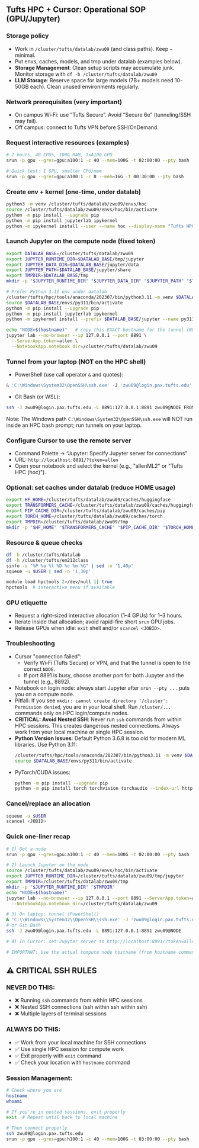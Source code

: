 ## Tufts HPC + Cursor: Operational SOP (GPU/Jupyter)

### Storage policy
- Work in `/cluster/tufts/datalab/zwu09` (and class paths). Keep `~` minimal.
- Put envs, caches, models, and tmp under datalab (examples below).
- **Storage Management**: Clean setup scripts may accumulate junk. Monitor storage with `df -h /cluster/tufts/datalab/zwu09`
- **LLM Storage**: Reserve space for large models (7B+ models need 10-50GB each). Clean unused environments regularly.

### Network prerequisites (very important)
- On campus Wi‑Fi: use “Tufts Secure”. Avoid “Secure 6e” (tunneling/SSH may fail).
- Off campus: connect to Tufts VPN before SSH/OnDemand.

### Request interactive resources (examples)
```bash
# 2 hours, 40 CPUs, 100G RAM, 1×A100 GPU
srun -p gpu --gres=gpu:a100:1 -c 40 --mem=100G -t 02:00:00 --pty bash

# Quick test: 1 GPU, smaller CPU/mem
srun -p gpu --gres=gpu:a100:1 -c 8 --mem=16G -t 00:30:00 --pty bash
```

### Create env + kernel (one-time, under datalab)
```bash
python3 -m venv /cluster/tufts/datalab/zwu09/envs/hoc
source /cluster/tufts/datalab/zwu09/envs/hoc/bin/activate
python -m pip install --upgrade pip
python -m pip install jupyterlab ipykernel
python -m ipykernel install --user --name hoc --display-name "Tufts HPC (hoc)"
```

### Launch Jupyter on the compute node (fixed token)
```bash
export DATALAB_BASE=/cluster/tufts/datalab/zwu09
export JUPYTER_RUNTIME_DIR=$DATALAB_BASE/tmp/jupyter
export JUPYTER_DATA_DIR=$DATALAB_BASE/jupyter/data
export JUPYTER_PATH=$DATALAB_BASE/jupyter/share
export TMPDIR=$DATALAB_BASE/tmp
mkdir -p "$JUPYTER_RUNTIME_DIR" "$JUPYTER_DATA_DIR" "$JUPYTER_PATH" "$TMPDIR"

# Prefer Python 3.11 env under datalab
/cluster/tufts/hpc/tools/anaconda/202307/bin/python3.11 -m venv $DATALAB_BASE/envs/py311
source $DATALAB_BASE/envs/py311/bin/activate
python -m pip install --upgrade pip
python -m pip install jupyterlab ipykernel
python -m ipykernel install --prefix $DATALAB_BASE/jupyter --name py311 --display-name "Tufts HPC (py311)"

echo "NODE=$(hostname)"   # copy this EXACT hostname for the tunnel (NOT the job ID)
jupyter lab --no-browser --ip 127.0.0.1 --port 8891 \
  --ServerApp.token=allen \
  --NotebookApp.notebook_dir=/cluster/tufts/datalab/zwu09
```

### Tunnel from your laptop (NOT on the HPC shell)
- PowerShell (use call operator `&` and quotes):
```powershell
& 'C:\Windows\System32\OpenSSH\ssh.exe' -J 'zwu09@login.pax.tufts.edu' -L 8891:127.0.0.1:8891 "zwu09@NODE_FROM_ABOVE"
```
- Git Bash (or WSL):
```bash
ssh -J zwu09@login.pax.tufts.edu -L 8891:127.0.0.1:8891 zwu09@NODE_FROM_ABOVE
```
Note: The Windows path `C:\Windows\System32\OpenSSH\ssh.exe` will NOT run inside an HPC bash prompt; run tunnels on your laptop.

### Configure Cursor to use the remote server
- Command Palette → “Jupyter: Specify Jupyter server for connections”
- URL: `http://localhost:8891/?token=allen`
- Open your notebook and select the kernel (e.g., "allenML2" or "Tufts HPC (hoc)").

### Optional: set caches under datalab (reduce HOME usage)
```bash
export HF_HOME=/cluster/tufts/datalab/zwu09/caches/huggingface
export TRANSFORMERS_CACHE=/cluster/tufts/datalab/zwu09/caches/huggingface
export PIP_CACHE_DIR=/cluster/tufts/datalab/zwu09/caches/pip
export TORCH_HOME=/cluster/tufts/datalab/zwu09/caches/torch
export TMPDIR=/cluster/tufts/datalab/zwu09/tmp
mkdir -p "$HF_HOME" "$TRANSFORMERS_CACHE" "$PIP_CACHE_DIR" "$TORCH_HOME" "$TMPDIR"
```

### Resource & queue checks
```bash
df -h /cluster/tufts/datalab
df -h /cluster/tufts/em212class
sinfo -o "%P %a %l %D %c %m %G" | sed -n '1,40p'
squeue -u $USER | sed -n '1,30p'

module load hpctools 2>/dev/null || true
hpctools  # interactive menu if available
```

### GPU etiquette
- Request a right-sized interactive allocation (1–4 GPUs) for 1–3 hours.
- Iterate inside that allocation; avoid rapid-fire short `srun` GPU jobs.
- Release GPUs when idle: `exit` shell and/or `scancel <JOBID>`.

### Troubleshooting
- Cursor "connection failed":
  - Verify Wi‑Fi (Tufts Secure) or VPN, and that the tunnel is open to the correct `NODE`.
  - If port 8891 is busy, choose another port for both Jupyter and the tunnel (e.g., 8892).
- Notebook on login node: always start Jupyter after `srun --pty ...` puts you on a compute node.
- Pitfall: If you see `mkdir: cannot create directory '/cluster': Permission denied`, you are in your local shell. Run `/cluster/...` commands only on HPC login/compute nodes.
- **CRITICAL: Avoid Nested SSH**: Never run `ssh` commands from within HPC sessions. This creates dangerous nested connections. Always work from your local machine or single HPC session.
- **Python Version Issues**: Default Python 3.6.8 is too old for modern ML libraries. Use Python 3.11:
  ```bash
  /cluster/tufts/hpc/tools/anaconda/202307/bin/python3.11 -m venv $DATALAB_BASE/envs/py311
  source $DATALAB_BASE/envs/py311/bin/activate
  ```
- PyTorch/CUDA issues:
  ```bash
  python -m pip install --upgrade pip
  python -m pip install torch torchvision torchaudio --index-url https://download.pytorch.org/whl/cu121
  ```

### Cancel/replace an allocation
```bash
squeue -u $USER
scancel <JOBID>
```

### Quick one-liner recap
```bash
# 1) Get a node
srun -p gpu --gres=gpu:a100:1 -c 40 --mem=100G -t 02:00:00 --pty bash

# 2) Launch Jupyter on the node
source /cluster/tufts/datalab/zwu09/envs/hoc/bin/activate
export JUPYTER_RUNTIME_DIR=/cluster/tufts/datalab/zwu09/tmp/jupyter
export TMPDIR=/cluster/tufts/datalab/zwu09/tmp
mkdir -p "$JUPYTER_RUNTIME_DIR" "$TMPDIR"
echo "NODE=$(hostname)"
jupyter lab --no-browser --ip 127.0.0.1 --port 8891 --ServerApp.token=allen \
  --NotebookApp.notebook_dir=/cluster/tufts/datalab/zwu09

# 3) On laptop: tunnel (PowerShell)
& 'C:\\Windows\\System32\\OpenSSH\\ssh.exe' -J 'zwu09@login.pax.tufts.edu' -L 8891:127.0.0.1:8891 "zwu09@NODE"
# or Git Bash
ssh -J zwu09@login.pax.tufts.edu -L 8891:127.0.0.1:8891 zwu09@NODE

# 4) In Cursor: set Jupyter server to http://localhost:8891/?token=allen

# IMPORTANT: Use the actual compute node hostname (from hostname command), NOT the job ID!
```

## ⚠️ **CRITICAL SSH RULES**

### **NEVER DO THIS:**
- ❌ Running `ssh` commands from within HPC sessions
- ❌ Nested SSH connections (ssh within ssh within ssh)
- ❌ Multiple layers of terminal sessions

### **ALWAYS DO THIS:**
- ✅ Work from your local machine for SSH connections
- ✅ Use single HPC session for compute work
- ✅ Exit properly with `exit` command
- ✅ Check your location with `hostname` command

### **Session Management:**
```bash
# Check where you are
hostname
whoami

# If you're in nested sessions, exit properly
exit  # Repeat until back to local machine

# Then connect properly
ssh zwu09@login.pax.tufts.edu
srun -p gpu --gres=gpu:h100:1 -c 40 --mem=100G -t 03:00:00 --pty bash
```
